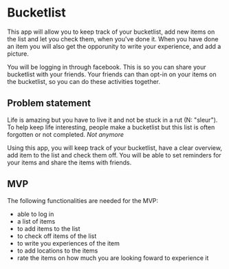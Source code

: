 # Bucketlist
This app will allow you to keep track of your bucketlist, add new items on the list and let you check them, when you've done it.
When you have done an item you will also get the opporunity to write your experience, and add a picture.

You will be logging in through facebook. This is so you can share your bucketlist with your friends. Your friends can than opt-in on your items on the bucketlist, so you can do these activities together.

## Problem statement
Life is amazing but you have to live it and not be stuck in a rut (N: "sleur"). To help keep life interesting, people make a bucketlist but this list is often forgotten or not completed.
*Not anymore*

Using this app, you will keep track of your bucketlist, have a clear overview, add item to the list and check them off. You will be able to set reminders for your items and share the items with friends. 

## MVP
The following functionalities are needed for the MVP:
* able to log in
* a list of items
* to add items to the list
* to check off items of the list
* to write you experiences of the item
* to add locations to the items
* rate the items on how much you are looking foward to experience it



